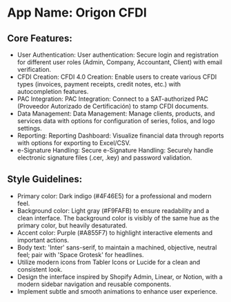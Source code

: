 # **App Name**: Origon CFDI

## Core Features:

- User Authentication: User authentication: Secure login and registration for different user roles (Admin, Company, Accountant, Client) with email verification.
- CFDI Creation: CFDI 4.0 Creation: Enable users to create various CFDI types (invoices, payment receipts, credit notes, etc.) with autocompletion features.
- PAC Integration: PAC Integration: Connect to a SAT-authorized PAC (Proveedor Autorizado de Certificación) to stamp CFDI documents.
- Data Management: Data Management: Manage clients, products, and services data with options for configuration of series, folios, and logo settings.
- Reporting: Reporting Dashboard: Visualize financial data through reports with options for exporting to Excel/CSV.
- e-Signature Handling: Secure e-Signature Handling: Securely handle electronic signature files (.cer, .key) and password validation.

## Style Guidelines:

- Primary color: Dark indigo (#4F46E5) for a professional and modern feel.
- Background color: Light gray (#F9FAFB) to ensure readability and a clean interface. The background color is visibly of the same hue as the primary color, but heavily desaturated.
- Accent color: Purple (#A855F7) to highlight interactive elements and important actions.
- Body text: 'Inter' sans-serif, to maintain a machined, objective, neutral feel; pair with 'Space Grotesk' for headlines.
- Utilize modern icons from Tabler Icons or Lucide for a clean and consistent look.
- Design the interface inspired by Shopify Admin, Linear, or Notion, with a modern sidebar navigation and reusable components.
- Implement subtle and smooth animations to enhance user experience.